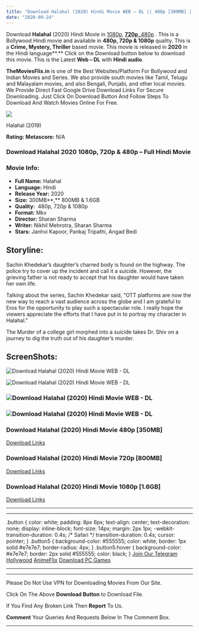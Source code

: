 ```yaml
---
title: "Download Halahal (2020) Hindi Movie WEB – DL || 480p [300MB] || 720p [800MB] || 1080p [1.6GB]"
date: "2020-09-24"
---
```


Download **Halahal** (2020) Hindi Movie in [1080p](https://1moviesflix.com/1080p-movies/), [**720p ,**](https://1moviesflix.com/720p-movies/)[480p](https://1moviesflix.com/480p-movies/) . This is a Bollywood Hindi movie and available in **480p, 720p & 1080p** quality. This is a **Crime, Mystery, Thriller** based movie. This movie is released in **2020** in the Hindi language**.** Click on the Download button below to download this movie. This is the Latest **Web – DL** with **Hindi audio**.

**TheMoviesFlix.in** is one of the Best Websites/Platform For Bollywood and Indian Movies and Series. We also provide south movies like Tamil, Telugu and Malayalam movies, and also Bengali, Punjabi, and other local movies. We Provide Direct Fast Google Drive Download Links For Secure Downloading. Just Click On Download Button And Follow Steps To Download And Watch Movies Online For Free.

[![](https://1moviesflix.com/wp-content/plugins/imdb-for-wordpress/assets/img/placeholder.png)](https://www.imdb.com/title/tt9875128/ "Halahal")

Halahal (2019)

**Rating:** **Metascore:** N/A

### Download Halahal 2020 1080p, 720p & 480p – Full Hindi Movie

### Movie Info:

- **Full Name:** Halahal
- **Language:** Hindi
- **Release Year:** 2020
- **Size:** 300MB**,** 800MB & 1.6GB
- **Quality:**  480p, 720p & 1080p
- **Format:** Mkv
- **Director:** Sharan Sharma
- **Writer:** Nikhil Mehrotra, Sharan Sharma
- **Stars:** Janhvi Kapoor, Pankaj Tripathi, Angad Bedi

## Storyline:

Sachin Khedekar’s daughter’s charred body is found on the highway. The police try to cover up the incident and call it a suicide. However, the grieving father is not ready to accept that his daughter would have taken her own life.

Talking about the series, Sachin Khedekar said, “OTT platforms are now the new way to reach a vast audience across the globe and I am grateful to Eros for the opportunity to play such a spectacular role. I really hope the viewers appreciate the efforts that I have put in to portray my character in Halahal.”

The Murder of a college girl morphed into a suicide takes Dr. Shiv on a journey to dig the truth out of his daughter’s murder.

## ScreenShots:

![Download Halahal (2020) Hindi Movie WEB - DL ](https://imgur.com/H8n1O2C.png)

![Download Halahal (2020) Hindi Movie WEB - DL ](https://imgur.com/sLTGicx.png)

### ![Download Halahal (2020) Hindi Movie WEB - DL ](https://imgur.com/topXVYE.png)

### ![Download Halahal (2020) Hindi Movie WEB - DL ](https://imgur.com/7hwiqC6.png)

### Download Halahal (2020) Hindi Movie 480p \[350MB\] 

[Download Links](https://1moviesflix.com?a270777880=c2FHckM5Wk1MbGZYeFRYUnlRYzljVWNmK2kyS0FGNzlpUDBNSm5HWVlLUnQ4UHRMTDczS2VUSzZlRjRqUEZWWkJ2NnB5VUkyWGNQUlJIUjhOUFFrREFQTUh0d1Z1U3Z6TVRpVXVXQ0Y0M2c9)

### Download Halahal (2020) Hindi Movie 720p \[800MB\]

[Download Links](https://1moviesflix.com?a270777880=c2FHckM5Wk1MbGZYeFRYUnlRYzljVWNmK2kyS0FGNzlpUDBNSm5HWVlLUnQ4UHRMTDczS2VUSzZlRjRqUEZWWnFSOHZjV3FadFpxdTdwTmxsZmZwOURwZ2d2NzdXcXVIOTVkaGRTRkd0M3c9)

### Download Halahal (2020) Hindi Movie 1080p \[1.6GB\] 

[Download Links](https://1moviesflix.com?a270777880=c2FHckM5Wk1MbGZYeFRYUnlRYzljVWNmK2kyS0FGNzlpUDBNSm5HWVlLUnQ4UHRMTDczS2VUSzZlRjRqUEZWWmxES01tTkVQaExVaU5LbytJK3dwRS9lejY3MnA1SjE2S3ZLT0hSUmhLekk9)

* * *

* * *

.button { color: white; padding: 8px 6px; text-align: center; text-decoration: none; display: inline-block; font-size: 14px; margin: 2px 1px; -webkit-transition-duration: 0.4s; /\* Safari \*/ transition-duration: 0.4s; cursor: pointer; } .button5 { background-color: #555555; color: white; border: 1px solid #e7e7e7; border-radius: 4px; } .button5:hover { background-color: #e7e7e7; border: 2px solid #555555; color: black; } [Join Our Telegram](http://gdrivepro.xyz/join.php) [Hollywood](https://moviesverse.com/) [AnimeFlix](https://animeflix.in/) [Download PC Games](https://gamesflix.net/)  

* * *

* * *

  

Please Do Not Use VPN for Downloading Movies From Our Site.

Click On The Above **Download Button** to Download File.

If You Find Any Broken Link Then **Report** To Us.

**Comment** Your Queries And Requests Below In The Comment Box.

* * *

